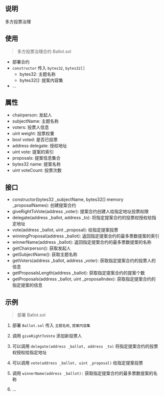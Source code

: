 ## 说明
多方投票治理

## 使用
> 多方投票治理合约 Ballot.sol
- 部署合约
- `constructor` 传入 `bytes32`, `bytes32[]`
  - bytes32: 主题名称
  - bytes32[]: 提案内容集
- ...

## 属性
- chairperson: 发起人
- subjectName: 主题名称
- voters: 投票人信息
 - uint weight: 投票权重
 - bool voted: 是否已投票
 - address delegate: 授权地址
 - uint vote: 提案的索引
- proposals: 提案信息集合
 - bytes32 name: 提案名称
 - uint voteCount: 投票次数
 
## 接口
- constructor(bytes32 _subjectName, bytes32[] memory _proposalNames): 创建提案合约
- giveRightToVote(address _voter): 提案合约创建人给指定地址投票权限
- delegate(address _ballot, address _to): 将指定提案合约的投票权授权给指定地址
- vote(address _ballot, uint _proposal): 给指定提案投票
- winningProposal(address _ballot): 返回指定提案合约的最多票数提案的索引
- winnerName(address _ballot): 返回指定提案合约的最多票数提案的名称
- getChairperson(): 获取发起人
- getSubjectName(): 获取主题名称
- getVoters(address _ballot, address _voter): 获取指定提案合约的投票人的信息
- getProposalsLength(address _ballot): 获取指定提案合约的提案个数
- getProposals(address _ballot, uint _proposalIndex): 获取指定提案合约的指定提案的信息

## 示例
> 部署 Ballot.sol

1. 部署 `Ballot.sol` 传入 `主题名称`, `提案内容集`

2. 调用 `giveRightToVote` 添加新投票人

3. 可以调用 `delegate(address _ballot, address _to)` 将指定提案合约的投票权授权给指定地址

4. 可以调用 `vote(address _ballot, uint _proposal)` 给指定提案投票

4. 调用 `winnerName(address _ballot):` 获取指定提案合约的最多票数提案的名称

5. ...

